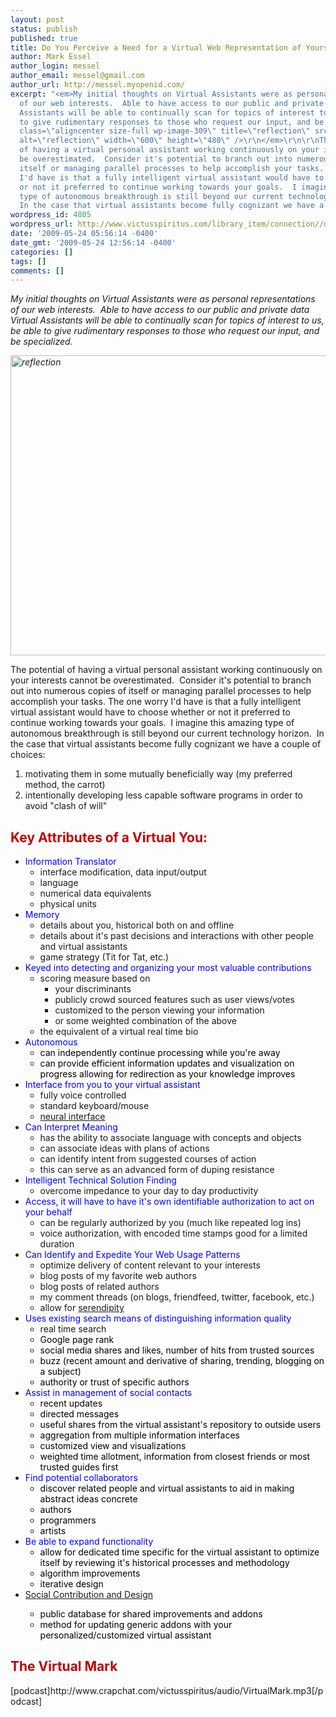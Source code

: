 ```yaml
---
layout: post
status: publish
published: true
title: Do You Perceive a Need for a Virtual Web Representation of Yourself?
author: Mark Essel
author_login: messel
author_email: messel@gmail.com
author_url: http://messel.myopenid.com/
excerpt: "<em>My initial thoughts on Virtual Assistants were as personal representations
  of our web interests.  Able to have access to our public and private data Virtual
  Assistants will be able to continually scan for topics of interest to us, be able
  to give rudimentary responses to those who request our input, and be specialized.</em>\r\n\r\n<em><img
  class=\"aligncenter size-full wp-image-309\" title=\"reflection\" src=\"{{ site.url }}/assets/2009/05/reflection.jpg\"
  alt=\"reflection\" width=\"600\" height=\"480\" />\r\n</em>\r\n\r\nThe potential
  of having a virtual personal assistant working continuously on your interests cannot
  be overestimated.  Consider it's potential to branch out into numerous copies of
  itself or managing parallel processes to help accomplish your tasks. The one worry
  I'd have is that a fully intelligent virtual assistant would have to choose whether
  or not it preferred to continue working towards your goals.  I imagine this amazing
  type of autonomous breakthrough is still beyond our current technology horizon. 
  In the case that virtual assistants become fully cognizant we have a couple of choices:"
wordpress_id: 4805
wordpress_url: http://www.victusspiritus.com/library_item/connection//do-you-perceive-a-need-for-a-virtual-web-representation-of-yourself/
date: '2009-05-24 05:56:14 -0400'
date_gmt: '2009-05-24 12:56:14 -0400'
categories: []
tags: []
comments: []
---
```

<p><em>My initial thoughts on Virtual Assistants were as personal representations of our web interests.  Able to have access to our public and private data Virtual Assistants will be able to continually scan for topics of interest to us, be able to give rudimentary responses to those who request our input, and be specialized.</em></p>
<p><em><img class="aligncenter size-full wp-image-309" title="reflection" src="{{ site.url }}/assets/2009/05/reflection.jpg" alt="reflection" width="600" height="480" /><br />
</em></p>
<p>The potential of having a virtual personal assistant working continuously on your interests cannot be overestimated.  Consider it's potential to branch out into numerous copies of itself or managing parallel processes to help accomplish your tasks. The one worry I'd have is that a fully intelligent virtual assistant would have to choose whether or not it preferred to continue working towards your goals.  I imagine this amazing type of autonomous breakthrough is still beyond our current technology horizon.  In the case that virtual assistants become fully cognizant we have a couple of choices:<a id="more"></a><a id="more-4805"></a></p>
<ol>
<li>motivating them in some mutually beneficially way (my preferred method, the carrot)</li>
<li>intentionally developing less capable software programs in order to avoid "clash of will"</li>
</ol>
<h2><span style="color: #c00000;">Key Attributes of a Virtual You:</span></h2>
<ul>
<li><span style="color: #0000ff;">Information Translator</span>
<ul>
<li>interface modification, data input/output</li>
<li>language</li>
<li>numerical data equivalents</li>
<li>physical units</li>
</ul>
</li>
<li><span style="color: #0000ff;">Memory </span>
<ul>
<li>details about you, historical both on and offline</li>
<li>details about it's past decisions and interactions with other people and virtual assistants</li>
<li>game strategy (Tit for Tat, etc.)</li>
</ul>
</li>
<li><span style="color: #0000ff;">Keyed into detecting and organizing your most valuable contributions </span>
<ul>
<li>scoring measure based on
<ul>
<li>your discriminants</li>
<li>publicly crowd sourced features such as user views/votes</li>
<li>customized to the person viewing your information</li>
<li>or some weighted combination of the above</li>
</ul>
</li>
<li>the equivalent of a virtual real time bio</li>
</ul>
</li>
<li><span style="color: #0000ff;">Autonomous</span>
<ul>
<li><span style="color: #0000ff;"><span style="color: #000000;">can independently continue processing while you're away</span></span></li>
<li><span style="color: #0000ff;"><span style="color: #000000;">can provide efficient information updates and visualization on progress allowing for redirection as your knowledge improves</span><br />
</span></li>
</ul>
</li>
<li><span style="color: #0000ff;">Interface from you to your virtual assistant</span>
<ul>
<li>fully voice controlled</li>
<li>standard keyboard/mouse</li>
<li><a href="http://www.squidoo.com/BrainWaveReader">neural interface</a></li>
</ul>
</li>
<li><span style="color: #0000ff;">Can Interpret Meaning </span>
<ul>
<li>has the ability to associate language with concepts and objects</li>
<li>can associate ideas with plans of actions</li>
<li>can identify intent from suggested courses of action</li>
<li>this can serve as an advanced form of duping resistance</li>
</ul>
</li>
<li><span style="color: #0000ff;">Intelligent Technical Solution Finding </span>
<ul>
<li>overcome impedance to your day to day productivity</li>
</ul>
</li>
<li><span style="color: #0000ff;">Access, it will have to have it's own identifiable authorization to act on your behalf </span>
<ul>
<li>can be regularly authorized by you (much like repeated log ins)</li>
<li>voice authorization, with encoded time stamps good for a limited duration</li>
</ul>
</li>
<li><span style="color: #0000ff;">Can Identify and Expedite Your Web Usage Patterns</span>
<ul>
<li>optimize delivery of content relevant to your interests</li>
<li>blog posts of my favorite web authors</li>
<li>blog posts of related authors</li>
<li>my comment threads (on blogs, friendfeed, twitter, facebook, etc.)</li>
<li>allow for <a href="http://victusfate.github.io/victusspiritus/uncategorized/2009/04/23/serendipity-the-perfect-solution-you-never-thought-of/">serendipity</a></li>
</ul>
</li>
<li><span style="color: #0000ff;">Uses existing search means of distinguishing information quality</span>
<ul>
<li>real time search</li>
<li><span style="color: #0000ff;"><span style="color: #000000;">Google page rank</span></span></li>
<li><span style="color: #0000ff;"><span style="color: #000000;">social media shares and likes, </span></span><span style="color: #0000ff;"><span style="color: #000000;">number of hits from trusted sources</span></span></li>
<li><span style="color: #0000ff;"><span style="color: #000000;">buzz (recent amount and derivative of sharing, trending, blogging on a subject)</span></span></li>
<li><span style="color: #0000ff;"><span style="color: #000000;">authority or trust of specific authors<br />
</span></span></li>
</ul>
</li>
<li><span style="color: #0000ff;">Assist in management of social contacts</span>
<ul>
<li><span style="color: #0000ff;"><span style="color: #000000;">recent updates</span></span></li>
<li><span style="color: #0000ff;"><span style="color: #000000;">directed messages</span></span></li>
<li><span style="color: #0000ff;"><span style="color: #000000;">useful shares from the virtual assistant's repository to outside users</span></span></li>
<li><span style="color: #0000ff;"><span style="color: #000000;">aggregation from multiple information interfaces</span></span></li>
<li><span style="color: #0000ff;"><span style="color: #000000;">customized view and visualizations<br />
</span></span></li>
<li><span style="color: #0000ff;"><span style="color: #000000;">weighted time allotment, information from closest friends or most trusted guides first<br />
</span></span></li>
</ul>
</li>
<li><span style="color: #0000ff;">Find potential collaborators</span>
<ul>
<li><span style="color: #0000ff;"><span style="color: #000000;">discover related people and virtual assistants to aid in making abstract ideas concrete</span></span></li>
<li><span style="color: #0000ff;"><span style="color: #000000;">authors</span></span></li>
<li><span style="color: #0000ff;"><span style="color: #000000;">programmers</span></span></li>
<li><span style="color: #0000ff;"><span style="color: #000000;">artists<br />
</span></span></li>
</ul>
</li>
<li><span style="color: #0000ff;">Be able to expand functionality</span>
<ul>
<li><span style="color: #0000ff;"><span style="color: #000000;">allow for dedicated time specific for the virtual assistant to optimize itself by reviewing it's historical processes and methodology</span></span></li>
<li><span style="color: #0000ff;"><span style="color: #000000;">algorithm improvements</span></span></li>
<li><span style="color: #0000ff;"><span style="color: #000000;">iterative design</span></span></li>
</ul>
</li>
<li><span style="color: #0000ff;"><a href="http://victusfate.github.io/victusspiritus/uncategorized/2009/03/29/social-media-will-be-the-dominant-design-focus-of-the-21st-century/">Social Contribution and Design</a><br />
</span></p>
<ul>
<li><span style="color: #0000ff;"><span style="color: #000000;">public database for shared improvements and addons</span></span></li>
<li><span style="color: #0000ff;"><span style="color: #000000;">method for updating generic addons with your personalized/customized virtual assistant<br />
</span></span></li>
</ul>
</li>
</ul>
<h2><span style="color: #c00000;">The Virtual Mark </span></h2>
<p>[podcast]http://www.crapchat.com/victusspiritus/audio/VirtualMark.mp3[/podcast]</p>
